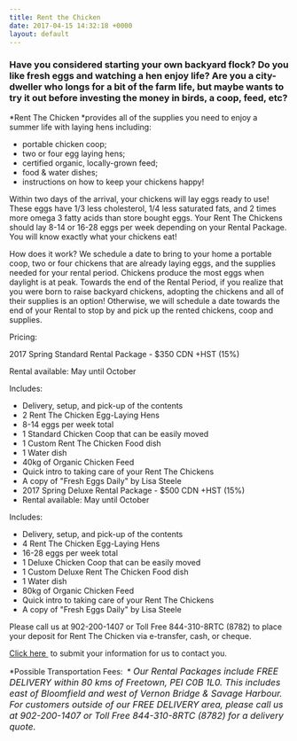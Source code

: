 ```yaml
---
title: Rent the Chicken
date: 2017-04-15 14:32:18 +0000
layout: default
---
```



### Have you considered starting your own backyard flock?  Do you like fresh eggs and watching a hen enjoy life?  Are you a city-dweller who longs for a bit of the farm life, but maybe wants to try it out before investing the money in birds, a coop, feed, etc?

*Rent The Chicken *provides all of the supplies you need to enjoy a summer life with laying hens including:


* portable chicken coop;
* two or four egg laying hens;
* certified organic, locally-grown feed;
* food &amp; water dishes;
* instructions on how to keep your chickens happy!



Within two days of the arrival, your chickens will lay eggs ready to use!  These eggs have 1/3 less cholesterol, 1/4 less saturated fats, and 2 times more omega 3 fatty acids than store bought eggs.  Your Rent The Chickens should lay 8-14 or 16-28 eggs per week depending on your Rental Package.  You will know exactly what your chickens eat!

How does it work?  We schedule a date to bring to your home a portable coop, two or four chickens that are already laying eggs, and the supplies needed for your rental period.  Chickens produce the most eggs when daylight is at peak. Towards the end of the Rental Period, if you realize that you were born to raise backyard chickens, adopting the chickens and all of their supplies is an option! Otherwise, we will schedule a date towards the end of your Rental to stop by and pick up the rented chickens, coop and supplies.

Pricing:

2017 Spring Standard Rental Package - $350 CDN +HST (15%)

Rental available: May until October

Includes:


* Delivery, setup, and pick-up of the contents
* 2 Rent The Chicken Egg-Laying Hens
* 8-14 eggs per week total
* 1 Standard Chicken Coop that can be easily moved
* 1 Custom Rent The Chicken Food dish
* 1 Water dish
* 40kg of Organic Chicken Feed
* Quick intro to taking care of your Rent The Chickens
* A copy of "Fresh Eggs Daily" by Lisa Steele
* 2017 Spring Deluxe Rental Package - $500 CDN +HST (15%)
* Rental available: May until October



Includes:


* Delivery, setup, and pick-up of the contents
* 4 Rent The Chicken Egg-Laying Hens
* 16-28 eggs per week total
* 1 Deluxe Chicken Coop that can be easily moved
* 1 Custom Deluxe Rent The Chicken Food dish
* 1 Water dish
* 80kg of Organic Chicken Feed
* Quick intro to taking care of your Rent The Chickens
* A copy of "Fresh Eggs Daily" by Lisa Steele



Please call us at 902-200-1407 or Toll Free 844-310-8RTC (8782) to place your deposit for Rent The Chicken via e-transfer, cash, or cheque.

<a href="https://docs.google.com/forms/d/e/1FAIpQLSfPVz252nCtVd1i6Stwn78jXOx85tgjqFBT61aIE5tCkzh3-A/viewform?c=0&amp;w=1">Click here </a> to submit your information for us to contact you.

*Possible Transportation Fees:  *
<i style="font-size: 1rem;">Our Rental Packages include FREE DELIVERY within 80 kms of Freetown, PEI C0B 1L0. This includes east of Bloomfield and west of Vernon Bridge &amp; Savage Harbour. For customers outside of our FREE DELIVERY area, please call us at 902-200-1407 or Toll Free 844-310-8RTC (8782) for a delivery quote.&nbsp;</i>
